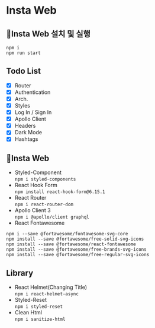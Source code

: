 # Insta Web

## 🚀Insta Web 설치 및 실행

```
npm i
npm run start
```

## Todo List

- [x] Router
- [x] Authentication
- [x] Arch.
- [x] Styles
- [x] Log In / Sign In
- [x] Apollo Client
- [x] Headers
- [x] Dark Mode
- [x] Hashtags

## 📃Insta Web

- Styled-Component  
  `npm i styled-components`
- React Hook Form  
  `npm install react-hook-form@6.15.1`
- React Router  
  `npm i react-router-dom`
- Apollo Client 3  
  `npm i @apollo/client graphql`
- React Fontawesome

```
npm i --save @fortawesome/fontawesome-svg-core
npm install --save @fortawesome/free-solid-svg-icons
npm install --save @fortawesome/react-fontawesome
npm install --save @fortawesome/free-brands-svg-icons
npm install --save @fortawesome/free-regular-svg-icons
```

## Library

- React Helmet(Changing Title)  
  `npm i react-helmet-async`
- Styled-Reset  
  `npm i styled-reset`
- Clean Html  
  `npm i sanitize-html`
